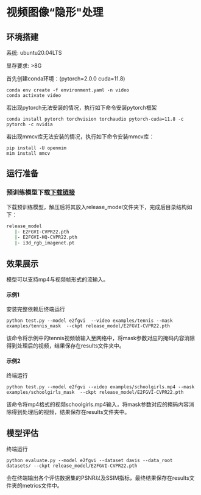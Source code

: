 # 视频图像“隐形"处理

## 环境搭建

系统:  ubuntu20.04LTS

显存要求:  >8G

首先创建conda环境：(pytorch=2.0.0  cuda=11.8)

```shell
conda env create -f environment.yaml -n video
conda activate video
```

若出现pytorch无法安装的情况，执行如下命令安装pytorch框架

```shell
conda install pytorch torchvision torchaudio pytorch-cuda=11.8 -c pytorch -c nvidia
```

若出现mmcv库无法安装的情况，执行如下命令安装mmcv库：

```shell
pip install -U openmim
mim install mmcv
```

## 运行准备

### 预训练模型下载[下载链接](https://pan.baidu.com/s/1ahAu_wHrPE8kVbxmXLNFTQ?pwd=e396)

下载预训练模型，解压后将其放入release_model文件夹下，完成后目录结构如下：

```bash
release_model
   |- E2FGVI-CVPR22.pth
   |- E2FGVI-HQ-CVPR22.pth
   |- i3d_rgb_imagenet.pt
```

## 效果展示

模型可以支持mp4与视频帧形式的流输入。

#### 示例1

安装完整依赖后终端运行

```shell
python test.py --model e2fgvi  --video examples/tennis --mask examples/tennis_mask  --ckpt release_model/E2FGVI-CVPR22.pth
```

该命令将示例中的tennis视频帧输入至网络中，将mask参数对应的掩码内容消除得到处理后的视频，结果保存在results文件夹中。

#### 示例2

终端运行

```shell
python test.py --model e2fgvi --video examples/schoolgirls.mp4 --mask examples/schoolgirls_mask  --ckpt release_model/E2FGVI-CVPR22.pth
```

该命令将mp4格式的视频schoolgirls.mp4输入，将mask参数对应的掩码内容消除得到处理后的视频，结果保存在results文件夹中。

## 模型评估

终端运行

```shell
python evaluate.py --model e2fgvi --dataset davis --data_root datasets/ --ckpt release_model/E2FGVI-CVPR22.pth
```

会在终端输出各个评估数据集的PSNR以及SSIM指标，最终结果保存在results文件夹的metrics文件中。
